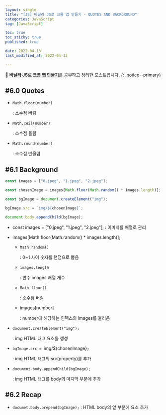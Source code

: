 ```yaml
---
layout: single
title: "[JS] 바닐라 JS로 크롬 앱 만들기 - QUOTES AND BACKGROUND"
categories: JavaScript
tag: [JavaScript]

toc: true
toc_sticky: true
published: true

date: 2022-04-13
last_modified_at: 2022-04-13

---
```


📄 [**바닐라 JS로 크롬 앱 만들기**](https://nomadcoders.co/javascript-for-beginners)를 공부하고 정리한 포스트입니다.
{: .notice--primary}


## **#6.0 Quotes**

- `Math.floor(number)`
    
    : 소수점 버림
    
- `Math.ceil(number)`
    
    : 소수점 올림
    
- `Math.round(number)`
    
    : 소수점 반올림
    


## **#6.1 Background**

```jsx
const images = ["0.jpeg", "1.jpeg", "2.jpeg"];

const chosenImage = images[Math.floor(Math.random() * images.length)];

const bgImage = document.createElement("img");

bgImage.src = `img/${chosenImage}`;

document.body.appendChild(bgImage);
```

- const images = ["0.jpeg", "1.jpeg", "2.jpeg"];
: 이미지를 배열로 관리
- images[Math.floor(Math.random() * images.length)];
    - `Math.random()`
        
        : 0~1 사이 숫자를 랜덤으로 뽑음
        
    - `images.length`
        
        : 변수 images 배열 개수
        
    - `Math.floor()`
        
        : 소수점 버림
        
    - images[number]
        
        : number에 해당하는 인덱스의 images를 불러옴
        
- `document.createElement("img");`
    
    : img HTML 태그 요소를 생성
    
- `bgImage.src = `img/${chosenImage}`;`
    
    : img HTML 태그의 src(property)를 추가
    
- `document.body.appendChild(bgImage);`
    
    : img HTML 태그를 body의 마지막 부분에 추가
    


## **#6.2 Recap**

- `documet.body.prepend(bgImage);`
: HTML body의 앞 부분에 요소 추가
